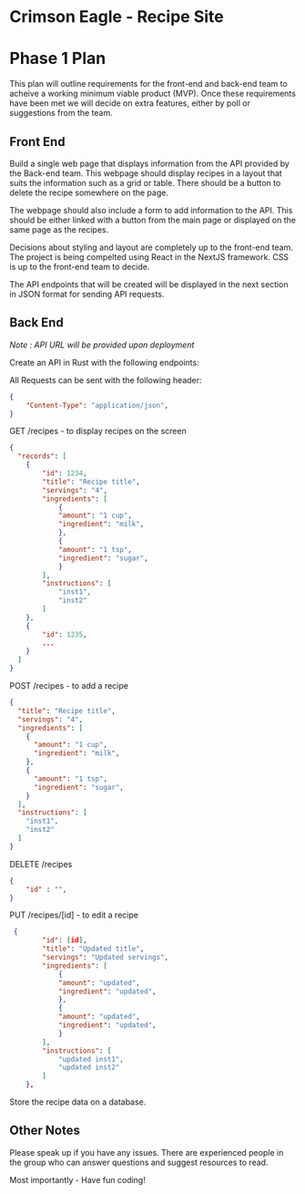 # Crimson Eagle - Recipe Site

# Phase 1 Plan

This plan will outline requirements for the front-end and back-end team to acheive a working minimum viable product (MVP). Once these requirements have been met we will decide on extra features, either by poll or suggestions from the team.

## Front End


Build a single web page that displays information from the API provided by the Back-end team. This webpage should display recipes in a layout that suits the information such as a grid or table. There should be a button to delete the recipe somewhere on the page.

The webpage should also include a form to add information to the API. This should be either linked with a button from the main page or displayed on the same page as the recipes.

Decisions about styling and layout are completely up to the front-end team. The project is being compelted using React in the NextJS framework. CSS is up to the front-end team to decide. 

The API endpoints that will be created will be displayed in the next section in JSON format for sending API requests.

## Back End

*Note : API URL will be provided upon deployment*

Create an API in Rust with the following endpoints:

All Requests can be sent with the following header:

```json Headers
{
	"Content-Type": "application/json",
}
```

GET /recipes - to display recipes on the screen

```json
{
  "records": [
    {
        "id": 1234,
        "title": "Recipe title",
        "servings": "4",
        "ingredients": [
            {
            "amount": "1 cup",
            "ingredient": "milk",
            },
            {
            "amount": "1 tsp",
            "ingredient": "sugar",
            }
        ],
        "instructions": [
            "inst1",
            "inst2"
        ]
    },
    {
        "id": 1235,
        ...
    }
  ]
}

```
POST /recipes - to add a recipe

```json
{
  "title": "Recipe title",
  "servings": "4",
  "ingredients": [
    {
      "amount": "1 cup",
      "ingredient": "milk",
    },
    {
      "amount": "1 tsp",
      "ingredient": "sugar",
    }
  ],
  "instructions": [
    "inst1",
    "inst2"
  ]
}
```
DELETE /recipes

```json
{
    "id" : "",
}
```

PUT /recipes/[id] - to edit a recipe

```json
 {
        "id": [id],
        "title": "Updated title",
        "servings": "Updated servings",
        "ingredients": [
            {
            "amount": "updated",
            "ingredient": "updated",
            },
            {
            "amount": "updated",
            "ingredient": "updated",
            }
        ],
        "instructions": [
            "updated inst1",
            "updated inst2"
        ]
    },
```


Store the recipe data on a database.

## Other Notes

Please speak up if you have any issues. There are experienced people in the group who can answer questions and suggest resources to read. 

Most importantly - Have fun coding!


